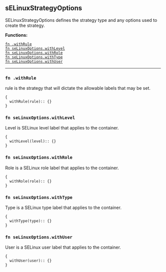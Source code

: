 
## sELinuxStrategyOptions
SELinuxStrategyOptions defines the strategy type and any options used to create the strategy.

**Functions:**

[`fn .withRule`](#fn-withrule)  
[`fn seLinuxOptions.withLevel`](#fn-selinuxoptionswithlevel)  
[`fn seLinuxOptions.withRole`](#fn-selinuxoptionswithrole)  
[`fn seLinuxOptions.withType`](#fn-selinuxoptionswithtype)  
[`fn seLinuxOptions.withUser`](#fn-selinuxoptionswithuser)  

---


### `fn .withRule`
rule is the strategy that will dictate the allowable labels that may be set.
```jsonnet
{
  withRule(rule):: {}
}
```

### `fn seLinuxOptions.withLevel`
Level is SELinux level label that applies to the container.
```jsonnet
{
  withLevel(level):: {}
}
```

### `fn seLinuxOptions.withRole`
Role is a SELinux role label that applies to the container.
```jsonnet
{
  withRole(role):: {}
}
```

### `fn seLinuxOptions.withType`
Type is a SELinux type label that applies to the container.
```jsonnet
{
  withType(type):: {}
}
```

### `fn seLinuxOptions.withUser`
User is a SELinux user label that applies to the container.
```jsonnet
{
  withUser(user):: {}
}
```

